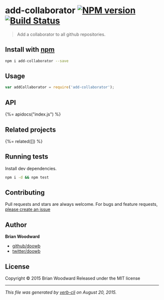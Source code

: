 # add-collaborator [![NPM version](https://badge.fury.io/js/add-collaborator.svg)](http://badge.fury.io/js/add-collaborator)  [![Build Status](https://travis-ci.org/doowb/add-collaborator.svg)](https://travis-ci.org/doowb/add-collaborator) 

> Add a collaborator to all github repositories.

## Install with [npm](npmjs.org)

```bash
npm i add-collaborator --save
```

## Usage

```js
var addCollaborator = require('add-collaborator');
```

## API
<!-- add a path or glob pattern for files with code comments to use for docs  -->
{%= apidocs("index.js") %}

## Related projects
<!-- add an array of related projects, then un-escape the helper -->
{%= related([]) %}  

## Running tests
Install dev dependencies.

```bash
npm i -d && npm test
```


## Contributing
Pull requests and stars are always welcome. For bugs and feature requests, [please create an issue](https://github.com/doowb/add-collaborator/issues)


## Author

**Brian Woodward**
 
+ [github/doowb](https://github.com/doowb)
+ [twitter/doowb](http://twitter.com/doowb) 

## License
Copyright © 2015 Brian Woodward
Released under the MIT license

***

_This file was generated by [verb-cli](https://github.com/assemble/verb-cli) on August 20, 2015._
